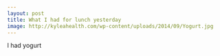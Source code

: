 ```yaml
---
layout: post
title: What I had for lunch yesterday
image: http://kyleahealth.com/wp-content/uploads/2014/09/Yogurt.jpg
---
```


I had yogurt
